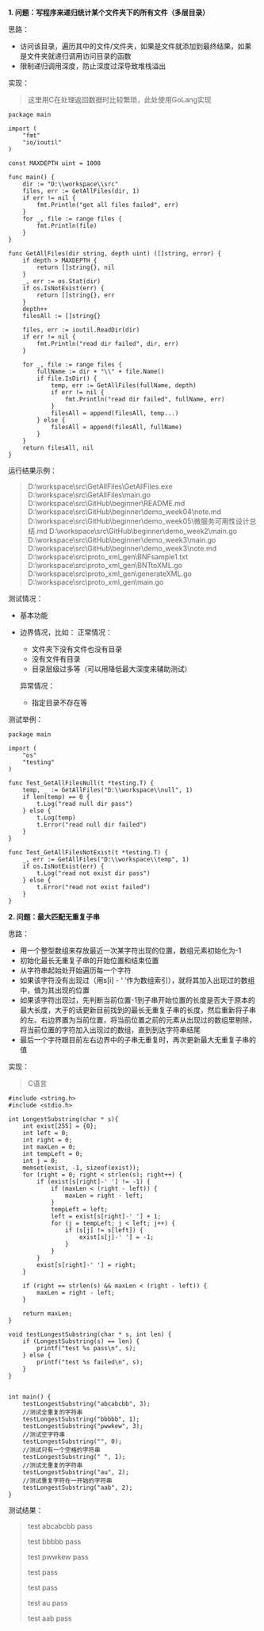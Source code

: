 **1. 问题：写程序来递归统计某个文件夹下的所有文件（多层目录）**

思路：
- 访问该目录，遍历其中的文件/文件夹，如果是文件就添加到最终结果，如果是文件夹就递归调用访问目录的函数
- 限制递归调用深度，防止深度过深导致堆栈溢出


实现：
>这里用C在处理返回数据时比较繁琐，此处使用GoLang实现


```
package main

import (
	"fmt"
	"io/ioutil"
)

const MAXDEPTH uint = 1000

func main() {
	dir := "D:\\workspace\\src"
	files, err := GetAllFiles(dir, 1)
	if err != nil {
		fmt.Println("get all files failed", err)
	}
	for _, file := range files {
		fmt.Println(file)
	}
}

func GetAllFiles(dir string, depth uint) ([]string, error) {
	if depth > MAXDEPTH {
		return []string{}, nil
	}
	_, err := os.Stat(dir)
	if os.IsNotExist(err) {
		return []string{}, err
	}
	depth++
	filesAll := []string{}

	files, err := ioutil.ReadDir(dir)
	if err != nil {
		fmt.Println("read dir failed", dir, err)
	}

	for _, file := range files {
		fullName := dir + "\\" + file.Name()
		if file.IsDir() {
			temp, err := GetAllFiles(fullName, depth)
			if err != nil {
				fmt.Println("read dir failed", fullName, err)
			}
			filesAll = append(filesAll, temp...)
		} else {
			filesAll = append(filesAll, fullName)
		}
	}
	return filesAll, nil
}

```

运行结果示例：
>D:\workspace\src\GetAllFiles\GetAllFiles.exe
>D:\workspace\src\GetAllFiles\main.go
>D:\workspace\src\GitHub\beginner\README.md
>D:\workspace\src\GitHub\beginner\demo_week04\note.md
>D:\workspace\src\GitHub\beginner\demo_week05\微服务可用性设计总结.md
>D:\workspace\src\GitHub\beginner\demo_week2\main.go
>D:\workspace\src\GitHub\beginner\demo_week3\main.go
>D:\workspace\src\GitHub\beginner\demo_week3\note.md
>D:\workspace\src\proto_xml_gen\BNFsample1.txt
>D:\workspace\src\proto_xml_gen\BNTtoXML.go
>D:\workspace\src\proto_xml_gen\generateXML.go
>D:\workspace\src\proto_xml_gen\main.go


测试情况：

* 基本功能
* 边界情况，比如：
    正常情况：
    - 文件夹下没有文件也没有目录
    - 没有文件有目录
    - 目录层级过多等（可以用降低最大深度来辅助测试）
    
    异常情况：
    - 指定目录不存在等

测试举例：

```
package main

import (
	"os"
	"testing"
)

func Test_GetAllFilesNull(t *testing.T) {
	temp, _ := GetAllFiles("D:\\workspace\\null", 1)
	if len(temp) == 0 {
		t.Log("read null dir pass")
	} else {
		t.Log(temp)
		t.Error("read null dir failed")
	}
}

func Test_GetAllFilesNotExist(t *testing.T) {
	_, err := GetAllFiles("D:\\workspace\\temp", 1)
	if os.IsNotExist(err) {
		t.Log("read not exist dir pass")
	} else {
		t.Error("read not exist failed")
	}
}

```


**2. 问题：最大匹配无重复子串**

思路：
- 用一个整型数组来存放最近一次某字符出现的位置，数组元素初始化为-1
- 初始化最长无重复子串的开始位置和结束位置
- 从字符串起始处开始遍历每一个字符
- 如果该字符没有出现过（用s[i] - ‘ ’作为数组索引），就将其加入出现过的数组中，值为其出现的位置
- 如果该字符出现过，先判断当前位置-1到子串开始位置的长度是否大于原本的最大长度，大于的话更新目前找到的最长无重复子串的长度，然后重新将子串的左、右边界置为当前位置，将当前位置之前的元素从出现过的数组里剔除，将当前位置的字符加入出现过的数组，直到到达字符串结尾
- 最后一个字符跟目前左右边界中的子串无重复时，再次更新最大无重复子串的值

实现：
>C语言

```
#include <string.h>
#include <stdio.h>

int LongestSubstring(char * s){
    int exist[255] = {0};
    int left = 0;
    int right = 0;
    int maxLen = 0;
    int tempLeft = 0;
    int j = 0;
    memset(exist, -1, sizeof(exist));
    for (right = 0; right < strlen(s); right++) {
        if (exist[s[right]-' '] != -1) {
            if (maxLen < (right - left)) {
                maxLen = right - left;
            }
            tempLeft = left;
            left = exist[s[right]-' '] + 1;
            for (j = tempLeft; j < left; j++) {
                if (s[j] != s[left]) {
                    exist[s[j]-' '] = -1;
                }
            }
        }
        exist[s[right]-' '] = right;
    }

    if (right == strlen(s) && maxLen < (right - left)) {
        maxLen = right - left;
    } 

    return maxLen;
}

void testLongestSubstring(char * s, int len) {
    if (LongestSubstring(s) == len) {
        printf("test %s pass\n", s);
    } else {
        printf("test %s failed\n", s);
    }
}


int main() {
    testLongestSubstring("abcabcbb", 3);
    //测试全重复的字符串
    testLongestSubstring("bbbbb", 1);
    testLongestSubstring("pwwkew", 3);
    //测试空字符串
    testLongestSubstring("", 0);
    //测试只有一个空格的字符串
    testLongestSubstring(" ", 1);
    //测试无重复的字符串
    testLongestSubstring("au", 2);
    //测试重复字符在一开始的字符串
    testLongestSubstring("aab", 2);
}

```

测试结果：

>test abcabcbb pass
>
>test bbbbb pass
>
>test pwwkew pass
>
>test  pass
>
>test   pass
>
>test au pass
>
>test aab pass




